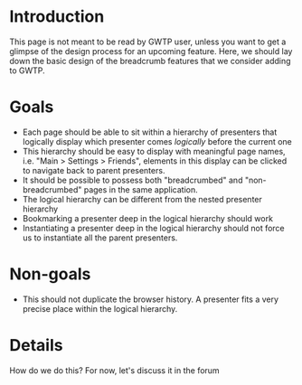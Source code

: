 # Introduction #

This page is not meant to be read by GWTP user, unless you want to get a glimpse of the design process for an upcoming feature. Here, we should lay down the basic design of the breadcrumb features that we consider adding to GWTP.

# Goals #

  * Each page should be able to sit within a hierarchy of presenters that logically display which presenter comes _logically_ before the current one
  * This hierarchy should be easy to display with meaningful page names, i.e. "Main > Settings > Friends", elements in this display can be clicked to navigate back to parent presenters.
  * It should be possible to possess both "breadcrumbed" and "non-breadcrumbed" pages in the same application.
  * The logical hierarchy can be different from the nested presenter hierarchy
  * Bookmarking a presenter deep in the logical hierarchy should work
  * Instantiating a presenter deep in the logical hierarchy should not force us to instantiate all the parent presenters.

# Non-goals #
  * This should not duplicate the browser history. A presenter fits a very precise place within the logical hierarchy.


# Details #

How do we do this? For now, let's discuss it in the forum